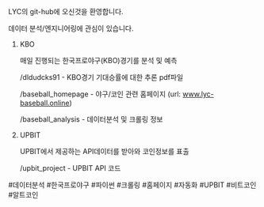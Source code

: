 LYC의 git-hub에 오신것을 환영합니다.

데이터 분석/엔지니어링에 관심이 있습니다.


1. KBO

   매일 진행되는 한국프로야구(KBO)경기를 분석 및 예측

   /dldudcks91 - KBO경기 기대승률에 대한 추론 pdf파일

   /baseball_homepage - 야구/코인 관련 홈페이지 (url: www.lyc-baseball.online)

   /baseball_analysis - 데이터분석 및 크롤링 정보

2. UPBIT
   
   UPBIT에서 제공하는 API데이터를 받아와 코인정보를 표출

   /upbit_project - UPBIT API 코드



#데이터분석 #한국프로야구 #파이썬 #크롤링 #홈페이지 #자동화 #UPBIT #비트코인 #알트코인

